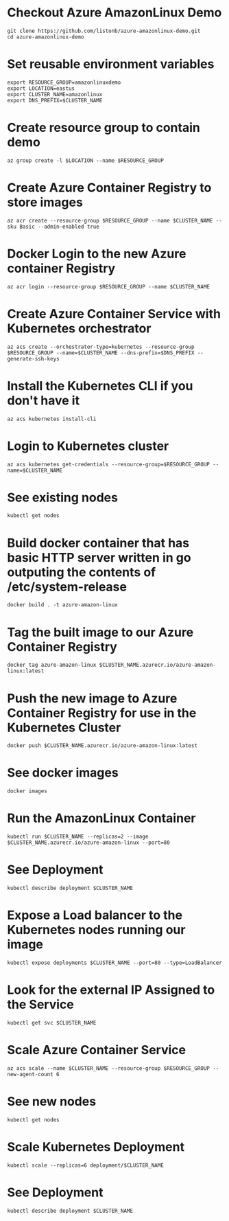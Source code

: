 # Checkout Azure AmazonLinux Demo
```
git clone https://github.com/listonb/azure-amazonlinux-demo.git
cd azure-amazonlinux-demo
```

# Set reusable environment variables
```
export RESOURCE_GROUP=amazonlinuxdemo
export LOCATION=eastus
export CLUSTER_NAME=amazonlinux
export DNS_PREFIX=$CLUSTER_NAME
```

# Create resource group to contain demo
`az group create -l $LOCATION --name $RESOURCE_GROUP`

# Create Azure Container Registry to store images
`az acr create --resource-group $RESOURCE_GROUP --name $CLUSTER_NAME --sku Basic --admin-enabled true`

# Docker Login to the new Azure container Registry
`az acr login --resource-group $RESOURCE_GROUP --name $CLUSTER_NAME`

# Create Azure Container Service with Kubernetes orchestrator
`az acs create --orchestrator-type=kubernetes --resource-group $RESOURCE_GROUP --name=$CLUSTER_NAME --dns-prefix=$DNS_PREFIX --generate-ssh-keys`

# Install the Kubernetes CLI if you don't have it
`az acs kubernetes install-cli`

# Login to Kubernetes cluster
`az acs kubernetes get-credentials --resource-group=$RESOURCE_GROUP --name=$CLUSTER_NAME`

# See existing nodes
`kubectl get nodes`

# Build docker container that has basic HTTP server written in go outputing the contents of /etc/system-release
`docker build . -t azure-amazon-linux`

# Tag the built image to our Azure Container Registry
`docker tag azure-amazon-linux $CLUSTER_NAME.azurecr.io/azure-amazon-linux:latest`

# Push the new image to Azure Container Registry for use in the Kubernetes Cluster
`docker push $CLUSTER_NAME.azurecr.io/azure-amazon-linux:latest`

# See docker images
`docker images`

# Run the AmazonLinux Container
`kubectl run $CLUSTER_NAME --replicas=2 --image $CLUSTER_NAME.azurecr.io/azure-amazon-linux --port=80`

# See Deployment
`kubectl describe deployment $CLUSTER_NAME`

# Expose a Load balancer to the Kubernetes nodes running our image
`kubectl expose deployments $CLUSTER_NAME --port=80 --type=LoadBalancer`

# Look for the external IP Assigned to the Service
`kubectl get svc $CLUSTER_NAME`

# Scale Azure Container Service
`az acs scale --name $CLUSTER_NAME --resource-group $RESOURCE_GROUP --new-agent-count 6`

# See new nodes
`kubectl get nodes`

# Scale Kubernetes Deployment
`kubectl scale --replicas=6 deployment/$CLUSTER_NAME`

# See Deployment
`kubectl describe deployment $CLUSTER_NAME`
